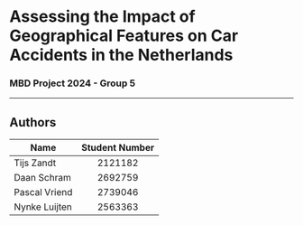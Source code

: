 # Assessing the Impact of Geographical Features on Car Accidents in the Netherlands
### MBD Project 2024 - Group 5

***

## Authors
| Name          |        Student Number        | 
|---------------|:----------------------------:| 
| Tijs Zandt    |           2121182            | 
| Daan Schram   |           2692759            | 
| Pascal Vriend |           2739046            | 
| Nynke Luijten |           2563363            | 

